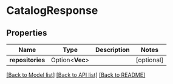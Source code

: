 # CatalogResponse

## Properties

Name | Type | Description | Notes
------------ | ------------- | ------------- | -------------
**repositories** | Option<**Vec<String>**> |  | [optional]

[[Back to Model list]](../README.md#documentation-for-models) [[Back to API list]](../README.md#documentation-for-api-endpoints) [[Back to README]](../README.md)


